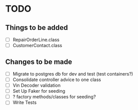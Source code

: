 # TODO

## Things to be added
- [ ] RepairOrderLine.class
- [ ] CustomerContact.class

## Changes to be made
- [ ] Migrate to postgres db for dev and test (test containers?)
- [ ] Consolidate controller advice to one class
- [ ] Vin Decoder validation
- [ ] Set Up Faker for seeding
- [ ] ? factory methods/classes for seeding?
- [ ] Write Tests